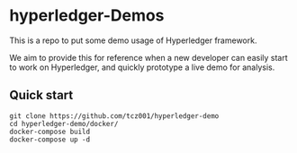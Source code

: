 # hyperledger-Demos

This is a repo to put some demo usage of Hyperledger framework.

We aim to provide this for reference when a new developer can easily start
to work on Hyperledger, and quickly prototype a live demo for analysis.


## Quick start

```
git clone https://github.com/tcz001/hyperledger-demo
cd hyperledger-demo/docker/
docker-compose build
docker-compose up -d
```
